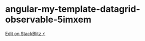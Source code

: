 # angular-my-template-datagrid-observable-5imxem

[Edit on StackBlitz ⚡️](https://stackblitz.com/edit/angular-my-template-datagrid-observable-5imxem)